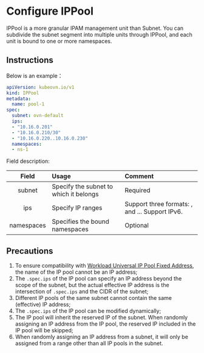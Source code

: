 # Configure IPPool

IPPool is a more granular IPAM management unit than Subnet. You can subdivide the subnet segment into multiple units through IPPool, and each unit is bound to one or more namespaces.

## Instructions

Below is an example：

```yaml
apiVersion: kubeovn.io/v1
kind: IPPool
metadata:
  name: pool-1
spec:
  subnet: ovn-default
  ips:
  - "10.16.0.201"
  - "10.16.0.210/30"
  - "10.16.0.220..10.16.0.230"
  namespaces:
  - ns-1
```

Field description:

|   Field    | Usage                                  | Comment                                                             |
| :--------: | :------------------------------------- | :------------------------------------------------------------------ |
|   subnet   | Specify the subnet to which it belongs | Required                                                            |
|    ips     | Specify IP ranges                      | Support three formats: <IP>, <CIDR> and <IP1>..<IP2>. Support IPv6. |
| namespaces | Specifies the bound namespaces         | Optional                                                            |

## Precautions

1. To ensure compatibility with [Workload Universal IP Pool Fixed Address](./static-ip-mac.md#workload-ip-pool), the name of the IP pool cannot be an IP address;
2. The `.spec.ips` of the IP pool can specify an IP address beyond the scope of the subnet, but the actual effective IP address is the intersection of `.spec.ips` and the CIDR of the subnet;
3. Different IP pools of the same subnet cannot contain the same (effective) IP address;
4. The `.spec.ips` of the IP pool can be modified dynamically;
5. The IP pool will inherit the reserved IP of the subnet. When randomly assigning an IP address from the IP pool, the reserved IP included in the IP pool will be skipped;
6. When randomly assigning an IP address from a subnet, it will only be assigned from a range other than all IP pools in the subnet.
